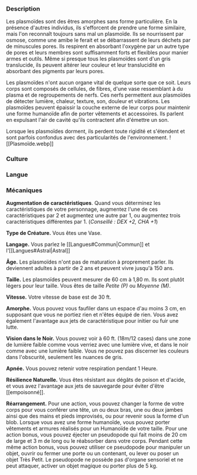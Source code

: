 ### Description

Les plasmoïdes sont des êtres amorphes sans forme particulière. En la présence d'autres individus, ils s'efforcent de prendre une forme similaire, mais l'on reconnaît toujours sans mal un plasmoïde. Ils se nourrissent par osmose, comme une amibe le ferait et se débarrassent de leurs déchets par de minuscules pores. Ils respirent en absorbant l'oxygène par un autre type de pores et leurs membres sont suffisamment forts et flexibles pour manier armes et outils. Même si presque tous les plasmoïdes sont d'un gris translucide, ils peuvent altérer leur couleur et leur translucidité en absorbant des pigments par leurs pores.

Les plasmoïdes n'ont aucun organe vital de quelque sorte que ce soit. Leurs corps sont composés de cellules, de fibres, d'une vase ressemblant à du plasma et de regroupements de nerfs. Ces nerfs permettent aux plasmoïdes de détecter lumière, chaleur, texture, son, douleur et vibrations. Les plasmoïdes peuvent épaissir la couche externe de leur corps pour maintenir une forme humanoïde afin de porter vêtements et accessoires. Ils parlent en expulsant l'air de cavité qu'ils contractent afin d'émettre un son.

Lorsque les plasmoïdes dorment, ils perdent toute rigidité et s'étendent et sont parfois confondus avec des particularités de l'environnement.
![[Plasmoïde.webp]]
### Culture

### Langue

### Mécaniques

**Augmentation de caractéristiques**. Quand vous déterminez les caractéristiques de votre personnage, augmentez l'une de ces caractéristiques par 2 et augmentez une autre par 1, ou augmentez trois caractéristiques différentes par 1. (*Conseillé : DEX +2, CHA +1*)

**Type de Créature.** Vous êtes une Vase.

**Langage.** Vous parlez le [[Langues#Commun|Commun]] et l'[[Langues#Astral|Astral]]

**Âge.** Les plasmoïdes n'ont pas de maturation à proprement parler. Ils deviennent adultes à partir de 2 ans et peuvent vivre jusqu'à 150 ans.

**Taille.** Les plasmoïdes peuvent mesurer de 60 cm à 1,80 m. Ils sont plutôt légers pour leur taille. Vous êtes de taille _Petite (P)_ ou _Moyenne (M)_.

**Vitesse.** Votre vitesse de base est de 30 ft.

__Amorphe.__ Vous pouvez vous faufiler dans un espace d'au moins 3 cm, en supposant que vous ne portiez rien et n'êtes équipé de rien. Vous avez également l'avantage aux jets de caractéristique pour initier ou fuir une lutte.

__Vision dans le Noir.__ Vous pouvez voir à 60 ft. (18m/12 cases) dans une zone de lumière faible comme vous verriez avec une lumière vive, et dans le noir comme avec une lumière faible. Vous ne pouvez pas discerner les couleurs dans l'obscurité, seulement les nuances de gris.

__Apnée.__ Vous pouvez retenir votre respiration pendant 1 Heure.

__Résilience Naturelle.__ Vous êtes résistant aux dégâts de poison et d'acide, et vous avez l'avantage aux jets de sauvegarde pour éviter d'être [[empoisonné]].

__Réarrangement.__ Pour une action, vous pouvez changer la forme de votre corps pour vous conférer une tête, un ou deux bras, une ou deux jambes ainsi que des mains et pieds improvisés, ou pour revenir sous la forme d'un blob. Lorsque vous avez une forme humanoïde, vous pouvez porter vêtements et armures réalisés pour un Humanoïde de votre taille. Pour une action bonus, vous pouvez éjecter un pseudopode qui fait moins de 20 cm de large et 3 m de long ou le réabsorber dans votre corps. Pendant cette même action bonus, vous pouvez utiliser ce pseudopode pour manipuler un objet, ouvrir ou fermer une porte ou un contenant, ou lever ou poser un objet Très Petit. Le pseudopode ne possède pas d'organe sensoriel et ne peut attaquer, activer un objet magique ou porter plus de 5 kg.
